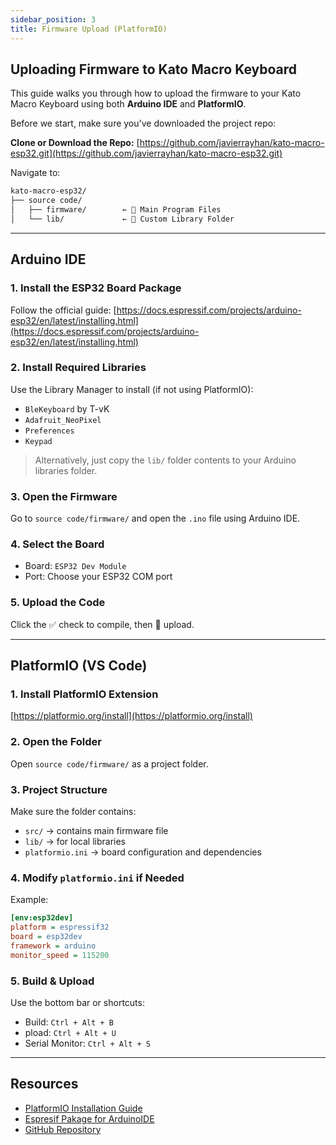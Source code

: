 ```yaml
---
sidebar_position: 3
title: Firmware Upload (PlatformIO)
---
```


## Uploading Firmware to Kato Macro Keyboard

This guide walks you through how to upload the firmware to your Kato Macro Keyboard using both **Arduino IDE** and **PlatformIO**.

Before we start, make sure you've downloaded the project repo:

**Clone or Download the Repo:**
[https://github.com/javierrayhan/kato-macro-esp32.git](https://github.com/javierrayhan/kato-macro-esp32.git)

Navigate to:

```bash
kato-macro-esp32/
├── source code/
│   ├── firmware/        ← 📂 Main Program Files
│   └── lib/             ← 📂 Custom Library Folder
```

---

## Arduino IDE

### 1. Install the ESP32 Board Package

Follow the official guide:
[https://docs.espressif.com/projects/arduino-esp32/en/latest/installing.html](https://docs.espressif.com/projects/arduino-esp32/en/latest/installing.html)

### 2. Install Required Libraries

Use the Library Manager to install (if not using PlatformIO):

* `BleKeyboard` by T-vK
* `Adafruit_NeoPixel`
* `Preferences`
* `Keypad`

> Alternatively, just copy the `lib/` folder contents to your Arduino libraries folder.

### 3. Open the Firmware

Go to `source code/firmware/` and open the `.ino` file using Arduino IDE.

### 4. Select the Board

* Board: `ESP32 Dev Module`
* Port: Choose your ESP32 COM port

### 5. Upload the Code

Click the ✅ check to compile, then 🔼 upload.

---

## PlatformIO (VS Code)

### 1. Install PlatformIO Extension

[https://platformio.org/install](https://platformio.org/install)

### 2. Open the Folder

Open `source code/firmware/` as a project folder.

### 3. Project Structure

Make sure the folder contains:

* `src/` → contains main firmware file
* `lib/` → for local libraries
* `platformio.ini` → board configuration and dependencies

### 4. Modify `platformio.ini` if Needed

Example:

```ini
[env:esp32dev]
platform = espressif32
board = esp32dev
framework = arduino
monitor_speed = 115200
```

### 5. Build & Upload

Use the bottom bar or shortcuts:

* Build: `Ctrl + Alt + B`
* pload: `Ctrl + Alt + U`
* Serial Monitor: `Ctrl + Alt + S`

---

## Resources

* [PlatformIO Installation Guide](https://platformio.org/install)
* [Espresif Pakage for ArduinoIDE](https://docs.espressif.com/projects/arduino-esp32/en/latest/installing.html)
* [GitHub Repository](https://github.com/javierrayhan/kato-macro-esp32)
